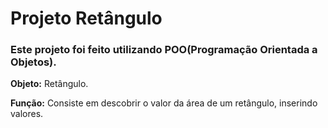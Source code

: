 # Projeto Retângulo
### Este projeto foi feito utilizando POO(Programação Orientada a Objetos).
**Objeto:** Retângulo.


**Função:** Consiste em descobrir o valor da área de um retângulo, inserindo valores. 

